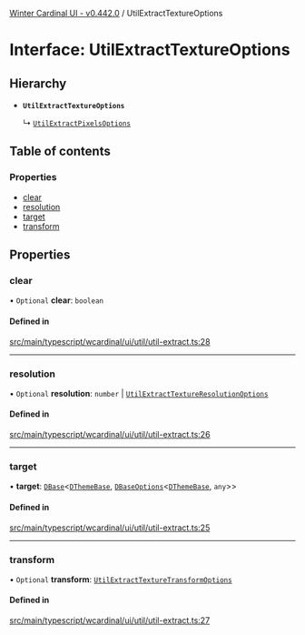 [Winter Cardinal UI - v0.442.0](../index.md) / UtilExtractTextureOptions

# Interface: UtilExtractTextureOptions

## Hierarchy

- **`UtilExtractTextureOptions`**

  ↳ [`UtilExtractPixelsOptions`](UtilExtractPixelsOptions.md)

## Table of contents

### Properties

- [clear](UtilExtractTextureOptions.md#clear)
- [resolution](UtilExtractTextureOptions.md#resolution)
- [target](UtilExtractTextureOptions.md#target)
- [transform](UtilExtractTextureOptions.md#transform)

## Properties

### clear

• `Optional` **clear**: `boolean`

#### Defined in

[src/main/typescript/wcardinal/ui/util/util-extract.ts:28](https://github.com/winter-cardinal/winter-cardinal-ui/blob/v0.442.0/src/main/typescript/wcardinal/ui/util/util-extract.ts#L28)

___

### resolution

• `Optional` **resolution**: `number` \| [`UtilExtractTextureResolutionOptions`](UtilExtractTextureResolutionOptions.md)

#### Defined in

[src/main/typescript/wcardinal/ui/util/util-extract.ts:26](https://github.com/winter-cardinal/winter-cardinal-ui/blob/v0.442.0/src/main/typescript/wcardinal/ui/util/util-extract.ts#L26)

___

### target

• **target**: [`DBase`](../classes/DBase.md)\<[`DThemeBase`](DThemeBase.md), [`DBaseOptions`](DBaseOptions.md)\<[`DThemeBase`](DThemeBase.md), `any`\>\>

#### Defined in

[src/main/typescript/wcardinal/ui/util/util-extract.ts:25](https://github.com/winter-cardinal/winter-cardinal-ui/blob/v0.442.0/src/main/typescript/wcardinal/ui/util/util-extract.ts#L25)

___

### transform

• `Optional` **transform**: [`UtilExtractTextureTransformOptions`](UtilExtractTextureTransformOptions.md)

#### Defined in

[src/main/typescript/wcardinal/ui/util/util-extract.ts:27](https://github.com/winter-cardinal/winter-cardinal-ui/blob/v0.442.0/src/main/typescript/wcardinal/ui/util/util-extract.ts#L27)
